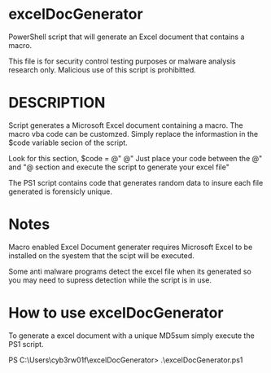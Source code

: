 # excelDocGenerator
PowerShell script that will generate an Excel document that contains a macro.  

This file is for security control testing purposes or malware analysis research only. Malicious use of this script is prohibitted.  

# DESCRIPTION
Script generates a Microsoft Excel document containing a macro. The macro vba code can be customzed. Simply replace the informastion in the $code variable secion of the script.  

Look for this section, $code = @" @" Just place your code between the @" and "@ section and execute the script to generate your excel file"  

The PS1 script contains code that generates random data to insure each file generated is forensicly unique.  

# Notes
Macro enabled Excel Document generater requires Microsoft Excel to be installed on the syestem that the scipt will be executed.  

Some anti malware programs detect the excel file when its generated so you may need to supress detection while the script is in use.  

# How to use excelDocGenerator
To generate a excel document with a unique MD5sum simply execute the PS1 script.  

PS C:\Users\cyb3rw01f\excelDocGenerator> .\excelDocGenerator.ps1  
